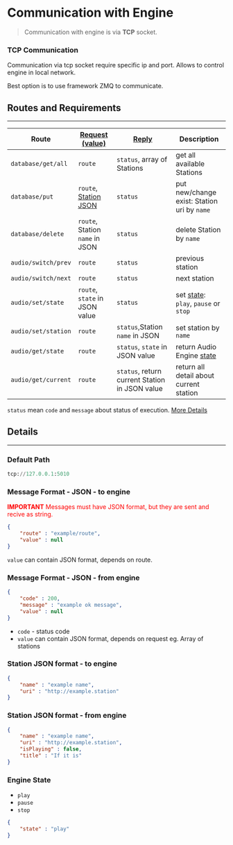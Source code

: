 # Communication with Engine

> Communication with engine is via **TCP** socket.

### **TCP Communication**
Communication via tcp socket require specific ip and port. Allows to control engine in local network.

Best option is to use framework ZMQ to communicate. 



## Routes and Requirements
---
| Route | [Request (value)](#message-format---json---to-engine) | [Reply](#message-format---json---from-engine) | Description |
| --- | --- | --- | --- |
| `database/get/all` | `route` | `status`, array of Stations | get all available Stations |
| `database/put` | `route`, [Station JSON](#station-json-format---to-engine) | `status` | put new/change exist: Station uri by `name` |
| `database/delete` | `route`, Station `name` in JSON | `status` | delete Station by `name` | 
| `audio/switch/prev` | `route` | `status` | previous station |
| `audio/switch/next` | `route` | `status` | next station |
| `audio/set/state` | `route`, `state` in JSON value | `status` | set [state](#engine-state): `play`, `pause` or `stop` |
| `audio/set/station` | `route` | `status`,Station `name` in JSON | set station by `name`| 
| `audio/get/state` | `route` | `status`,  `state` in JSON value | return Audio Engine [state](#engine-state) | 
| `audio/get/current` | `route` | `status`, return current Station in JSON value | return all detail about current station |
`status` mean `code` and `message` about status of execution. [More Details](#message-format---json---from-engine)
## Details
---
### Default Path 
```python
tcp://127.0.0.1:5010
```

### Message Format - JSON - to engine
<span style="color:red">
<b>IMPORTANT</b>
Messages must have JSON format, but they are sent and recive as string.
</span>

```json
{
    "route" : "example/route",
    "value" : null
}   
```
`value` can contain JSON format, depends on route.

### Message Format - JSON - from engine
```json
{
    "code" : 200,
    "message" : "example ok message",
    "value" : null
}
```
- `code` - status code
- `value` can contain JSON format, depends on request eg. Array of stations

### Station JSON format - to engine
```json
{
    "name" : "example name",
    "uri" : "http://example.station"
}
```

### Station JSON format - from engine
```json
{
    "name" : "example name",
    "uri" : "http://example.station",
    "isPlaying" : false,
    "title" : "If it is"
}
```

### Engine State
- `play` 
- `pause` 
- `stop`
```json
{
    "state" : "play"
}
```

